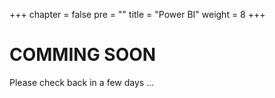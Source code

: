 +++
chapter = false
pre = "<b></b>"
title = "Power BI"
weight = 8
+++
# COMMING SOON

Please check back in a few days ... 